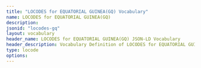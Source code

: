 ```yaml
---
title: "LOCODES for EQUATORIAL GUINEA(GQ) Vocabulary"
name: LOCODES for EQUATORIAL GUINEA(GQ) 
description: 
jsonid: "locodes-gq"
layout: vocabulary
header_name: LOCODES for EQUATORIAL GUINEA(GQ) JSON-LD Vocabulary
header_description: Vocabulary Definition of LOCODES for EQUATORIAL GUINEA(GQ) semantics in HTML format. JSON-LD format is available at [locodes-gq.jsonld](/vocabulary/locodes-gq.jsonld)
type: locode
options:
---
```

